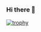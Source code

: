 ### Hi there 👋

[![trophy](https://github-profile-trophy.vercel.app/?username=siddharthdeore&theme=gruvbox)](https://github.com/ryo-ma/github-profile-trophy)

<!--
**siddharthdeore/siddharthdeore** is a ✨ _special_ ✨ repository because its `README.md` (this file) appears on your GitHub profile.



Here are some ideas to get you started:

- 🔭 I’m currently working on ...
- 🌱 I’m currently learning ...
- 👯 I’m looking to collaborate on ...
- 🤔 I’m looking for help with ...
- 💬 Ask me about ...
- 📫 How to reach me: ...
- 😄 Pronouns: ...
- ⚡ Fun fact: ...
-->

